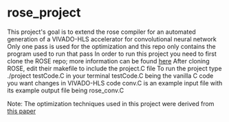 # rose_project

This project's goal is to extend the rose compiler for an automated generation of a VIVADO-HLS accelerator for convolutional neural network
Only one pass is used for the optimization and this repo only contains the program used to run that pass
In order to run this project you need to first clone the ROSE repo; more information can be found [here](www.rosecompiler.org)
After cloning ROSE, edit their makefile to include the project.C file 
To run the project type ./project testCode.C in your terminal 
testCode.C being the vanilla C code you want changes in VIVADO-HLS code 
conv.C is an example input file with its example output file being rose_conv.C

Note: The optimization techniques used in this project were derived from [this paper](https://cadlab.cs.ucla.edu/~cong/slides/fpga2015_chen.pdf)
